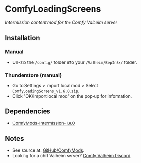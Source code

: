 # ComfyLoadingScreens

*Intermission content mod for the Comfy Valheim server.*

## Installation

### Manual

  * Un-zip the `/config/` folder into your `/Valheim/BepInEx/` folder.

### Thunderstore (manual)

  * Go to Settings > Import local mod > Select `ComfyLoadingScreens_v1.6.0.zip`.
  * Click "OK/Import local mod" on the pop-up for information.

## Dependencies

 * [ComfyMods-Intermission-1.8.0](https://valheim.thunderstore.io/package/ComfyMods/Intermission/)

## Notes

  * See source at: [GitHub/ComfyMods](https://github.com/redseiko/ComfyMods/tree/main/ComfyLoadingScreens).
  * Looking for a chill Valheim server? [Comfy Valheim Discord](https://discord.gg/ameHJz5PFk)
